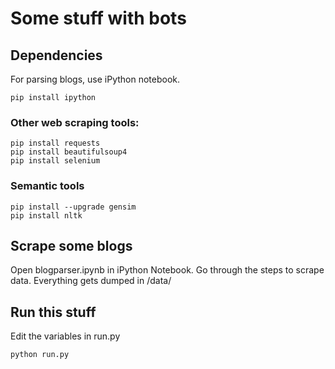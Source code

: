 # Some stuff with bots

## Dependencies

For parsing blogs, use iPython notebook.

```
pip install ipython

```

### Other web scraping tools:

```
pip install requests
pip install beautifulsoup4
pip install selenium

```

### Semantic tools

```
pip install --upgrade gensim
pip install nltk

```

## Scrape some blogs

Open blogparser.ipynb in iPython Notebook. Go through the steps to scrape data. 
Everything gets dumped in /data/


## Run this stuff 

Edit the variables in run.py

```
python run.py

```